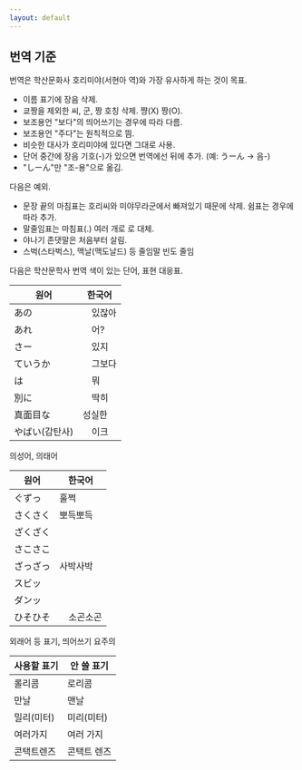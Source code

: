 ```yaml
---
layout: default
---
```


## 번역 기준

번역은 학산문화사 호리미야(서현아 역)와 가장 유사하게 하는 것이 목표.

- 이름 표기에 장음 삭제.
- 쿄짱을 제외한 씨, 군, 짱 호칭 삭제. 쨩(X) 짱(O).
- 보조용언 "보다"의 띄어쓰기는 경우에 따라 다름.
- 보조용언 "주다"는 원칙적으로 띔.
- 비슷한 대사가 호리미야에 있다면 그대로 사용.
- 단어 중간에 장음 기호(-)가 있으면 번역에선 뒤에 추가. (예: うーん → 음-)
- "しーん"만 "조-용"으로 옮김.

다음은 예외.

- 문장 끝의 마침표는 호리씨와 미야무라군에서 빠져있기 때문에 삭제. 쉼표는 경우에 따라 추가.
- 말줄임표는 마침표(.) 여러 개로 로 대체.
- 야나기 존댓말은 처음부터 살림.
- 스벅(스타벅스), 맥날(맥도날드) 등 줄임말 빈도 줄임

다음은 학산문학사 번역 색이 있는 단어, 표현 대응표.

| 원어           | 한국어   |
| -------------- | -------- |
| あの           | 　있잖아 |
| あれ           | 　어?    |
| さー           | 　있지   |
| ていうか       | 　그보다 |
| は             | 　뭐     |
| 別に           | 　딱히   |
| 真面目な       | 성실한   |
| やばい(감탄사) | 　이크   |

의성어, 의태어

| 원어     | 한국어     |
| -------- | ---------- |
| ぐずっ   | 훌쩍       |
| さくさく | 뽀득뽀득   |
| ざくざく |            |
| さこさこ |            |
| ざっざっ | 사박사박   |
| スビッ   |            |
| ダンッ   |            |
| ひそひそ | 　소곤소곤 |

외래어 등 표기, 띄어쓰기 요주의

| 사용할 표기 | 안 쓸 표기  |
| ----------- | ----------- |
| 롤리콤      | 로리콤      |
| 만날        | 맨날        |
| 밀리(미터)  | 미리(미터)  |
| 여러가지    | 여러 가지   |
| 콘택트렌즈  | 콘택트 렌즈 |
